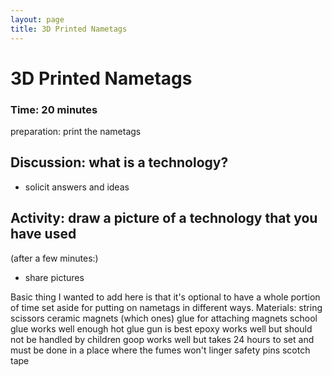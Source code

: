 ```yaml
---
layout: page
title: 3D Printed Nametags
---
```


# 3D Printed Nametags

### Time: 20 minutes

 preparation:
  print the nametags

Discussion: what is a technology?
----------------------------------------------
* solicit answers and ideas

Activity: draw a picture of a technology that you have used
------------------------------------------------------------------------------
(after a few minutes:)
* share pictures

Basic thing I wanted to add here is that it's optional to have a whole portion of time set aside for putting on nametags in different ways.
 Materials:
  string
   scissors
    ceramic magnets (which ones)
     glue for attaching magnets
       school glue works well enough
        hot glue gun is best
        epoxy  works well but should not be handled by children
        goop  works well but takes 24  hours to set and must be done in a place where the fumes won't linger
     safety pins
      scotch tape

